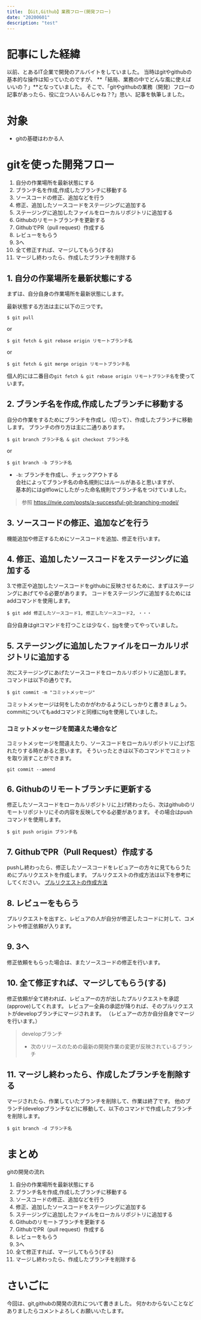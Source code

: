 ```yaml
---
title: 【Git,Github】業務フロー(開発フロー)
date: "20200601"
description: "test"
---
```

# 記事にした経緯
以前、とあるIT企業で開発のアルバイトをしていました。
当時はgitやgithubの基本的な操作は知っていたのですが、
**「結局、業務の中でどんな風に使えばいいの？」**となっていました。
そこで、「gitやgithubの業務（開発）フローの記事があったら、役に立つ人いるんじゃね？?」思い、記事を執筆しました。

# 対象
- gitの基礎はわかる人

# gitを使った開発フロー
1. 自分の作業場所を最新状態にする
2. ブランチ名を作成,作成したブランチに移動する
3. ソースコードの修正、追加などを行う
4. 修正、追加したソースコードをステージングに追加する
5. ステージングに追加したファイルをローカルリポジトリに追加する
6. Githubのリモートブランチを更新する
7. GithubでPR（pull request）作成する
8. レビューをもらう
9. 3へ
10. 全て修正すれば、マージしてもらう(する)
11. マージし終わったら、作成したブランチを削除する


## 1. 自分の作業場所を最新状態にする  
まずは、自分自身の作業場所を最新状態にします。

最新状態する方法は主に以下の三つです。  

```console
$ git pull 
```
or

```
$ git fetch & git rebase origin リモートブランチ名
```
or

```
$ git fetch & git merge origin リモートブランチ名
```
個人的には二番目の`git fetch & git rebase origin リモートブランチ名`を使っています。


## 2. ブランチ名を作成,作成したブランチに移動する
自分の作業をするためにブランチを作成し（切って）、作成したブランチに移動します。
ブランチの作り方は主に二通りあります。

```console
$ git branch ブランチ名 & git checkout ブランチ名
```

or

```
$ git branch -b ブランチ名
```

- `-b`: ブランチを作成し、チェックアウトする  
会社によってブランチ名の命名規則にはルールがあると思いますが、  
基本的にはgitflowにしたがった命名規則でブランチ名をつけていました。
  


> 参照
> https://nvie.com/posts/a-successful-git-branching-model/

## 3. ソースコードの修正、追加などを行う
機能追加や修正するためにソースコードを追加、修正を行います。

## 4. 修正、追加したソースコードをステージングに追加する
3.で修正や追加したソースコードをgithubに反映させるために、まずはステージングにあげてやる必要があります。
コードをステージングに追加するためにはaddコマンドを使用します。

```console
$ git add 修正したソースコード1, 修正したソースコード2, ・・・
```

自分自身はgitコマンドを打つことは少なく、[tig](https://jonas.github.io/tig/)を使ってやっていました。
## 5. ステージングに追加したファイルをローカルリポジトリに追加する
次にステージングにあげたソースコードをローカルリポジトリに追加します。
コマンドは以下の通りです。

```console
$ git commit -m "コミットメッセージ"
```
コミットメッセージは何をしたのかがわかるようにしっかりと書きましょう。
commitについてもaddコマンドと同様にtigを使用していました。

### コミットメッセージを間違えた場合など
コミットメッセージを間違えたり、ソースコードをローカルリポジトリに上げ忘れたりする時があると思います。
そういったときは以下のコマンドでコミットを取り消すことができます。  

```
git commit --amend
```
## 6. Githubのリモートブランチに更新する
修正したソースコードをローカルリポジトリに上げ終わったら、次はgithubのリモートリポジトリにその内容を反映してやる必要があります。 
その場合はpushコマンドを使用します。

```console
$ git push origin ブランチ名
```

## 7. GithubでPR（Pull Request）作成する
pushし終わったら、修正したソースコードをレビュアーの方々に見てもらうためにプルリクエストを作成します。
プルリクエストの作成方法は以下を参考にしてください。
[プルリクエストの作成方法](https://help.github.com/ja/github/collaborating-with-issues-and-pull-requests/creating-a-pull-request)

## 8. レビューをもらう
プルリクエストを出すと、レビュアの人が自分が修正したコードに対して、コメントや修正依頼が入ります。

## 9. 3へ
修正依頼をもらった場合は、またソースコードの修正を行います。

## 10. 全て修正すれば、マージしてもらう(する)
修正依頼が全て終われば、レビュアーの方が出したプルリクエストを承認(approve)してくれます。
レビュアー全員の承認が降りれば、そのプルリクエストがdevelopブランチにマージされます。
（レビュアーの方か自分自身でマージを行います。）

> developブランチ
>  -  次のリリースのための最新の開発作業の変更が反映されているブランチ

## 11. マージし終わったら、作成したブランチを削除する
マージされたら、作業していたブランチを削除して、作業は終了です。
他のブランチ(developブランチなど)に移動して、以下のコマンドで作成したブランチを削除します。

```
$ git branch -d ブランチ名
```
# まとめ
gitの開発の流れ

1. 自分の作業場所を最新状態にする
2. ブランチ名を作成,作成したブランチに移動する
3. ソースコードの修正、追加などを行う
4. 修正、追加したソースコードをステージングに追加する
5. ステージングに追加したファイルをローカルリポジトリに追加する
6. Githubのリモートブランチを更新する
7. GithubでPR（pull request）作成する
8. レビューをもらう
9. 3へ
10. 全て修正すれば、マージしてもらう(する)
11. マージし終わったら、作成したブランチを削除する


# さいごに
今回は、git,githubの開発の流れについて書きました。
何かわからないことなどありましたらコメントよろしくお願いいたします。




